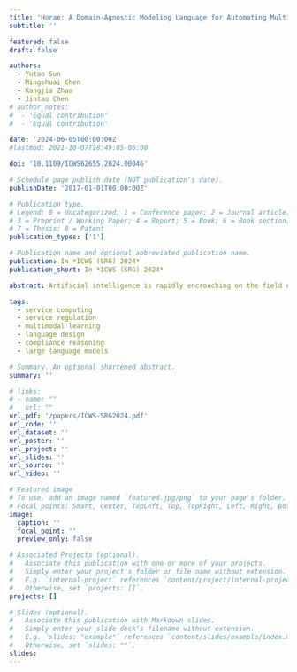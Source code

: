 ```yaml
---
title: 'Horae: A Domain-Agnostic Modeling Language for Automating Multimodal Service Regulation'
subtitle: ''

featured: false
draft: false

authors:
  - Yutao Sun
  - Mingshuai Chen
  - Kangjia Zhao
  - Jintao Chen
# author_notes:
#  - 'Equal contribution'
#  - 'Equal contribution'

date: '2024-06-05T00:00:00Z'
#lastmod: 2021-10-07T18:49:05-06:00

doi: '10.1109/ICWS62655.2024.00046'

# Schedule page publish date (NOT publication's date).
publishDate: '2017-01-01T00:00:00Z'

# Publication type.
# Legend: 0 = Uncategorized; 1 = Conference paper; 2 = Journal article;
# 3 = Preprint / Working Paper; 4 = Report; 5 = Book; 6 = Book section;
# 7 = Thesis; 8 = Patent
publication_types: ['1']

# Publication name and optional abbreviated publication name.
publication: In *ICWS (SRG) 2024*
publication_short: In *ICWS (SRG) 2024*

abstract: Artificial intelligence is rapidly encroaching on the field of service regulation. This work-in-progress article presents the design principles behind Horae, a unified specification language to model multimodal regulation rules across a diverse set of domains. We show how Horae facilitates an intelligent service regulation pipeline by further exploiting a fine-tuned large language model named RuleGPT that automates the Horae modeling process, thereby yielding an end-to-end framework for fully automated intelligent service regulation.

tags:
  - service computing
  - service regulation
  - multimodal learning
  - language design
  - compliance reasoning
  - large language models

# Summary. An optional shortened abstract.
summary: ''

# links:
# - name: ""
#   url: ""
url_pdf: '/papers/ICWS-SRG2024.pdf'
url_code: ''
url_dataset: ''
url_poster: ''
url_project: ''
url_slides: ''
url_source: ''
url_video: ''

# Featured image
# To use, add an image named `featured.jpg/png` to your page's folder.
# Focal points: Smart, Center, TopLeft, Top, TopRight, Left, Right, BottomLeft, Bottom, BottomRight.
image:
  caption: ''
  focal_point: ''
  preview_only: false

# Associated Projects (optional).
#   Associate this publication with one or more of your projects.
#   Simply enter your project's folder or file name without extension.
#   E.g. `internal-project` references `content/project/internal-project/index.md`.
#   Otherwise, set `projects: []`.
projects: []

# Slides (optional).
#   Associate this publication with Markdown slides.
#   Simply enter your slide deck's filename without extension.
#   E.g. `slides: "example"` references `content/slides/example/index.md`.
#   Otherwise, set `slides: ""`.
slides:
---
```


<!-- {{% callout note %}}
Click the _Cite_ button above to demo the feature to enable visitors to import publication metadata into their reference management software.
{{% /callout %}} -->
